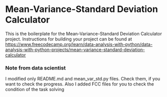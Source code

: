 # Mean-Variance-Standard Deviation Calculator

This is the boilerplate for the Mean-Variance-Standard Deviation Calculator project. Instructions for building your project can be found at https://www.freecodecamp.org/learn/data-analysis-with-python/data-analysis-with-python-projects/mean-variance-standard-deviation-calculator

### Note from data scientist

I modified only README.md and mean_var_std.py files. Check them, if you want to check the progress.
Also I added FCC files for you to check the condition of the task solving